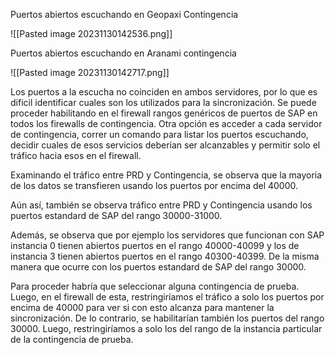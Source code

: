 Puertos abiertos escuchando en Geopaxi Contingencia

![[Pasted image 20231130142536.png]]

Puertos abiertos escuchando en Aranami contingencia

![[Pasted image 20231130142717.png]]

Los puertos a la escucha no coinciden en ambos servidores, por lo que es dificil identificar cuales son los utilizados para la sincronización.
Se puede proceder habilitando en el firewall rangos genéricos de puertos de SAP en todos los firewalls de contingencia.
Otra opción es acceder a cada servidor de contingencia, correr un comando para listar los puertos escuchando, decidir cuales de esos servicios deberían ser alcanzables y permitir solo el tráfico hacia esos en el firewall.

Examinando el tráfico entre PRD y Contingencia, se observa que la mayoria de los datos se transfieren usando los puertos por encima del 40000.

Aún así, también se observa tráfico entre PRD y Contingencia usando los puertos estandard de SAP del rango 30000-31000.

Además, se observa que por ejemplo los servidores que funcionan con SAP instancia 0 tienen abiertos puertos en el rango 40000-40099 y los de instancia 3 tienen abiertos puertos en el rango 40300-40399. De la misma manera que ocurre con los puertos estandard de SAP del rango 30000.

Para proceder habría que seleccionar alguna contingencia de prueba. Luego, en el firewall de esta, restringiríamos el tráfico a solo los puertos por encima de 40000 para ver si con esto alcanza para mantener la sincronización. De lo contrario, se habilitarían también los puertos del rango 30000. Luego, restringiríamos a solo los del rango de la instancia particular de la contingencia de prueba.
